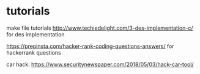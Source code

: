 # tutorials
make file tutorials
http://www.techiedelight.com/3-des-implementation-c/ for des implementation

https://prepinsta.com/hacker-rank-coding-questions-answers/ for hackerrank questions

car hack: https://www.securitynewspaper.com/2018/05/03/hack-car-tool/
